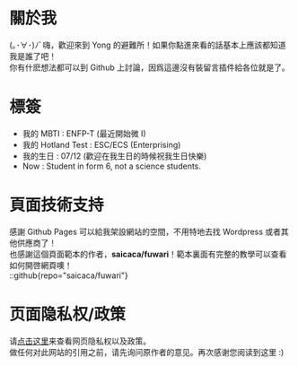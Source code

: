 # 關於我
(｡･∀･)ﾉﾞ嗨，歡迎來到 Yong 的避難所！如果你點進來看的話基本上應該都知道我是誰了吧！  
你有什麽想法都可以到 Github 上討論，因爲這邊沒有裝留言插件給各位就是了。  

# 標簽
- 我的 MBTI : ENFP-T (最近開始微 I)  
- 我的 Hotland Test : ESC/ECS (Enterprising)  
- 我的生日 : 07/12 (歡迎在我生日的時候祝我生日快樂)  
- Now : Student in form 6, not a science students.

# 頁面技術支持
感謝 Github Pages 可以給我架設網站的空間，不用特地去找 Wordpress 或者其他供應商了！  
也感謝這個頁面範本的作者，**saicaca/fuwari**！範本裏面有完整的教學可以查看如何開啓網頁噢！  
::github{repo="saicaca/fuwari"}

# 页面隐私权/政策
请[点击这里](https://jieern.serveblog.net/policy)来查看网页隐私权以及政策。  
做任何对此网站的引用之前，请先询问原作者的意见。再次感谢您阅读到这里 :)
